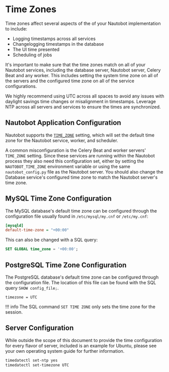 # Time Zones

Time zones affect several aspects of the of your Nautobot implementation to include:

* Logging timestamps across all services
* Changelogging timestamps in the database
* The UI time presented
* Scheduling of jobs

It's important to make sure that the time zones match on all of your Nautobot services, including the database server, Nautobot server, Celery Beat and any worker. This includes setting the system time zone on all of the servers and the configured time zone on all of the service configurations.

We highly recommend using UTC across all spaces to avoid any issues with daylight savings time changes or misalignment in timestamps. Leverage NTP across all servers and services to ensure the times are synchronized.

## Nautobot Application Configuration

Nautobot supports the [`TIME_ZONE`](settings.md#time_zone) setting, which will set the default time zone for the Nautobot service, worker, and scheduler.

A common misconfiguration is the Celery Beat and worker servers' `TIME_ZONE` setting. Since these services are running within the Nautobot process they also need this configuration set, either by setting the `NAUTOBOT_TIME_ZONE` environment variable or using the same `nautobot_config.py` file as the Nautobot server. You should also change the Database service's configured time zone to match the Nautobot server's time zone.

## MySQL Time Zone Configuration

The MySQL database's default time zone can be configured through the configuration file usually found in `/etc/mysql/my.cnf` or `/etc/my.cnf`:

```ini
[mysqld]
default-time-zone = "+00:00"
```

This can also be changed with a SQL query:

```sql
SET GLOBAL time_zone = '+00:00';
```

## PostgreSQL Time Zone Configuration

The PostgreSQL database's default time zone can be configured through the configuration file. The location of this file can be found with the SQL query `SHOW config_file;`.

```no-highlight
timezone = UTC
```

!!! info
    The SQL command `SET TIME ZONE` only sets the time zone for the session.

## Server Configuration

While outside the scope of this document to provide the time configuration for every flavor of server, included is an example for Ubuntu, please see your own operating system guide for further information.

```bash
timedatectl set-ntp yes
timedatectl set-timezone UTC
```

